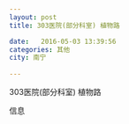 ```yaml
--- 
layout: post 
title: 303医院(部分科室) 植物路

date:   2016-05-03 13:39:56 
categories: 其他  
city: 南宁
  
--- 
```

   
303医院(部分科室) 植物路

信息

